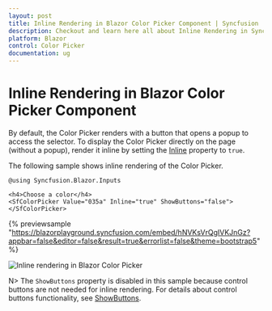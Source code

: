 ```yaml
---
layout: post
title: Inline Rendering in Blazor Color Picker Component | Syncfusion
description: Checkout and learn here all about Inline Rendering in Syncfusion Blazor Color Picker component and more.
platform: Blazor
control: Color Picker
documentation: ug
---
```


# Inline Rendering in Blazor Color Picker Component

By default, the Color Picker renders with a button that opens a popup to access the selector. To display the Color Picker directly on the page (without a popup), render it inline by setting the [Inline](https://help.syncfusion.com/cr/blazor/Syncfusion.Blazor.Inputs.SfColorPicker.html#Syncfusion_Blazor_Inputs_SfColorPicker_Inline) property to `true`.

The following sample shows inline rendering of the Color Picker.

```cshtml
@using Syncfusion.Blazor.Inputs

<h4>Choose a color</h4>
<SfColorPicker Value="035a" Inline="true" ShowButtons="false"></SfColorPicker>
```

{% previewsample "https://blazorplayground.syncfusion.com/embed/hNVKsVrQgIVKJnGz?appbar=false&editor=false&result=true&errorlist=false&theme=bootstrap5" %}

![Inline rendering in Blazor Color Picker](./images/blazor-colorpicker-inline-rendering.png)

N> The `ShowButtons` property is disabled in this sample because control buttons are not needed for inline rendering. For details about control buttons functionality, see [ShowButtons](https://help.syncfusion.com/cr/blazor/Syncfusion.Blazor.Inputs.SfColorPicker.html#Syncfusion_Blazor_Inputs_SfColorPicker_ShowButtons).